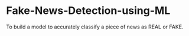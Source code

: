 # Fake-News-Detection-using-ML
To build a model to accurately classify a piece of news as REAL or FAKE.

